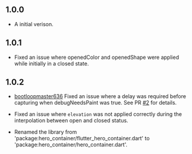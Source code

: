 ## 1.0.0
- A initial verison.

## 1.0.1
- Fixed an issue where openedColor and openedShape were applied while initially in a closed state.

## 1.0.2
- [bootloopmaster636](https://github.com/bootloopmaster636) Fixed an issue where a delay was required before capturing when debugNeedsPaint was true. See PR [#2](https://github.com/MTtankkeo/flutter_hero_container/pull/2) for details.

- Fixed an issue where `elevation` was not applied correctly during the interpolation between open and closed status.

- Renamed the library from 'package:hero_container/flutter_hero_container.dart' to 'package:hero_container/hero_container.dart'.
